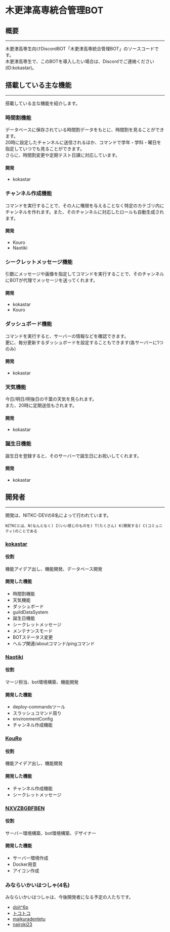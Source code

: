 # 木更津高専統合管理BOT
## 概要
***
木更津高専生向けDiscordBOT「木更津高専統合管理BOT」のソースコードです。  
木更津高専生で、このBOTを導入したい場合は、Discordでご連絡ください(ID:kokastar)。


## 搭載している主な機能
***
搭載している主な機能を紹介します。
### 時間割機能
データベースに保存されている時間割データをもとに、時間割を見ることができます。  
20時に設定したチャンネルに送信されるほか、コマンドで学年・学科・曜日を指定していつでも見ることができます。  
さらに、時間割変更や定期テスト日課に対応しています。

#### 開発
 - kokastar

### チャンネル作成機能
コマンドを実行することで、その人に権限を与えることなく特定のカテゴリ内にチャンネルを作れます。また、そのチャンネルに対応したロールも自動生成されます。  

#### 開発
 - Kouro
 - Naotiki

### シークレットメッセージ機能
引数にメッセージや画像を指定してコマンドを実行することで、そのチャンネルにBOTが代理でメッセージを送ってくれます。

#### 開発
- kokastar
- Kouro

### ダッシュボード機能
コマンドを実行すると、サーバーの情報などを確認できます。  
更に、毎分更新するダッシュボードを設定することもできます(各サーバーに1つのみ)

#### 開発
- kokastar

### 天気機能
今日/明日/明後日の千葉の天気を見られます。  
また、20時に定期送信もされます。

#### 開発
- kokastar

### 誕生日機能
誕生日を登録すると、そのサーバーで誕生日にお祝いしてくれます。

#### 開発
- kokastar


## 開発者
***
開発は、NITKC-DEVの8名によって行われています。
```
NITKCとは、N(なんとなく) I(いい感じのものを) T(たくさん) K(開発する) C(コミュニティ)のことである
```
### [kokastar](https://github.com/starkoka)
#### 役割
機能アイデア出し、機能開発、データベース開発

#### 開発した機能
 - 時間割機能
 - 天気機能
 - ダッシュボード
 - guildDataSystem
 - 誕生日機能
 - シークレットメッセージ
 - メンテナンスモード
 - BOTステータス変更
 - ヘルプ関連/aboutコマンド/pingコマンド

### [Naotiki](https://github.com/naotiki)
#### 役割
マージ担当、bot環境構築、機能開発

#### 開発した機能
 - deploy-commandsツール
 - スラッシュコマンド周り
 - environmentConfig
 - チャンネル作成機能

### [KouRo](https://github.com/Kou-Ro)
#### 役割
機能アイデア出し、機能開発

#### 開発した機能
 - チャンネル作成機能
 - シークレットメッセージ

### [NXVZBGBFBEN](https://github.com/NXVZBGBFBEN)
#### 役割
サーバー環境構築、bot環境構築、デザイナー

#### 開発した機能
 - サーバー環境作成
 - Docker用意
 - アイコン作成

### みならいかいはつしゃ(4名)
みならいかいはつしゃは、今後開発者になる予定の人たちです。

 - [doit^6p](https://github.com/c-6p)
 - [トコトコ](https://github.com/tokotoko9981)
 - [maikuradentetu](https://github.com/maikuradentetu)
 - [nairoki23](https://github.com/nairoki23)